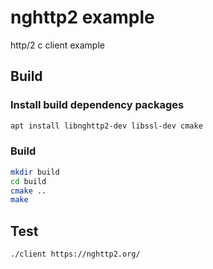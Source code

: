 # nghttp2 example
http/2 c client example

## Build

### Install build dependency packages
```sh
apt install libnghttp2-dev libssl-dev cmake
```

### Build
```sh
mkdir build
cd build
cmake ..
make
```

## Test
```sh
./client https://nghttp2.org/
```
